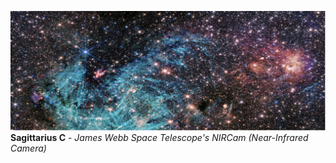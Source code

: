 ![p1](https://github.com/yli12313/yli12313/blob/main/Sagittarius_C.png)
**Sagittarius C** - *James Webb Space Telescope's NIRCam (Near-Infrared Camera)*



